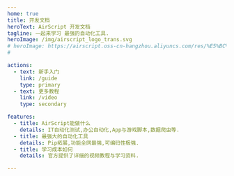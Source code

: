 ```yaml
---
home: true
title: 开发文档
heroText: AirScript 开发文档
tagline: 一起来学习 最强的自动化工具.
heroImage: /img/airscript_logo_trans.svg
# heroImage: https://airscript.oss-cn-hangzhou.aliyuncs.com/res/%E5%BC%80%E5%8F%91%E6%96%87%E6%A1%A3/asapi_banner3.jpg
# 

actions:
  - text: 新手入门
    link: /guide
    type: primary
  - text: 更多教程
    link: /video
    type: secondary

features:
  - title: AirScript能做什么
    details: IT自动化测试,办公自动化,App与游戏脚本,数据爬虫等.
  - title: 最强大的自动化工具
    details: Pip拓展,功能全网最强,可编码性极强.
  - title: 学习成本如何
    details: 官方提供了详细的视频教程与学习资料.

---
```




